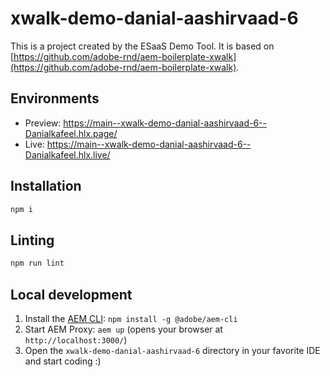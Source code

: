 # xwalk-demo-danial-aashirvaad-6
This is a project created by the ESaaS Demo Tool. It is based on [https://github.com/adobe-rnd/aem-boilerplate-xwalk](https://github.com/adobe-rnd/aem-boilerplate-xwalk).

## Environments
- Preview: https://main--xwalk-demo-danial-aashirvaad-6--Danialkafeel.hlx.page/
- Live: https://main--xwalk-demo-danial-aashirvaad-6--Danialkafeel.hlx.live/

## Installation

```sh
npm i
```

## Linting

```sh
npm run lint
```

## Local development

1. Install the [AEM CLI](https://github.com/adobe/helix-cli): `npm install -g @adobe/aem-cli`
1. Start AEM Proxy: `aem up` (opens your browser at `http://localhost:3000/`)
1. Open the `xwalk-demo-danial-aashirvaad-6` directory in your favorite IDE and start coding :)
